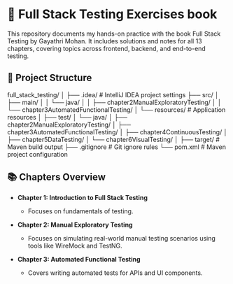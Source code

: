 # 📘 Full Stack Testing Exercises book

This repository documents my hands-on practice with the book Full Stack Testing by Gayathri Mohan. It includes solutions and notes for all 13 chapters, covering topics across frontend, backend, and end-to-end testing.

## 📁 Project Structure
full_stack_testing/ │ ├── .idea/ # IntelliJ IDEA project settings ├── src/ │ ├── main/ │ │ └── java/ │ │ ├── chapter2ManualExploratoryTesting/ │ │ └── chapter3AutomatedFunctionalTesting/ │ └── resources/ # Application resources │ ├── test/ │ └── java/ │ ├── chapter2ManualExploratoryTesting/ │ ├── chapter3AutomatedFunctionalTesting/ │ ├── chapter4ContinuousTesting/ │ ├── chapter5DataTesting/ │ └── chapter6VisualTesting/ │ ├── target/ # Maven build output ├── .gitignore # Git ignore rules └── pom.xml # Maven project configuration

## 📚 Chapters Overview

- **Chapter 1: Introduction to Full Stack Testing**
  - Focuses on fundamentals of testing.
    
- **Chapter 2: Manual Exploratory Testing**
  - Focuses on simulating real-world manual testing scenarios using tools like WireMock and TestNG.

- **Chapter 3: Automated Functional Testing**
  - Covers writing automated tests for APIs and UI components.
